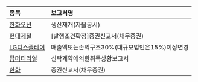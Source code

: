 |**종목**|**보고서명**|
|:-----|:-------|
|[한화오션](/042660/)|생산재개(자율공시)|
|[현대제철](/004020/)|[발행조건확정]증권신고서(채무증권)|
|[LG디스플레이](/034220/)|매출액또는손익구조30%(대규모법인은15%)이상변경|
|[탑머티리얼](/360070/)|신탁계약에의한취득상황보고서|
|[한화](/000880/)|증권신고서(채무증권)|